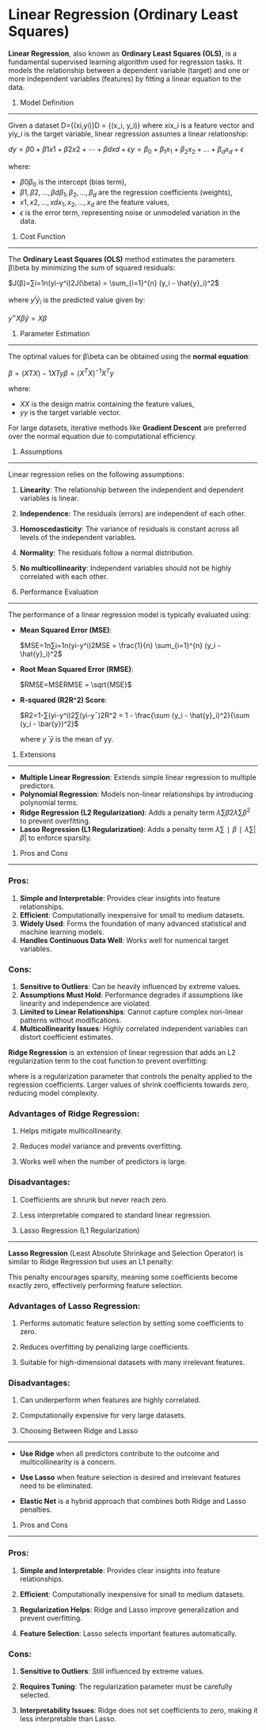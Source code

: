 Linear Regression (Ordinary Least Squares)
==========================================

**Linear Regression**, also known as **Ordinary Least Squares (OLS)**, is a fundamental supervised learning algorithm used for regression tasks. It models the relationship between a dependent variable (target) and one or more independent variables (features) by fitting a linear equation to the data.

1.  Model Definition

* * * * *

Given a dataset D={(xi,yi)}D = \{(x_i, y_i)\} where xix_i is a feature vector and yiy_i is the target variable, linear regression assumes a linear relationship:

$`dy=β0+β1x1+β2x2+⋯+βdxd+ϵy = \beta_0 + \beta_1 x_1 + \beta_2 x_2 + \dots + \beta_d x_d + \epsilon`$

where:

-   $`β0\beta_0`$ is the intercept (bias term),
-   $`β1,β2,...,βd\beta_1, \beta_2, ..., \beta_d`$ are the regression coefficients (weights),
-   $`x1,x2,...,xdx_1, x_2, ..., x_d`$ are the feature values,
-   $`\epsilon`$ is the error term, representing noise or unmodeled variation in the data.

1.  Cost Function

* * * * *

The **Ordinary Least Squares (OLS)** method estimates the parameters β\beta by minimizing the sum of squared residuals:

$`J(β)=∑i=1n(yi-y^i)2J(\beta) = \sum_{i=1}^{n} (y_i - \hat{y}_i)^2`$

where $`y^i\hat{y}_i`$ is the predicted value given by:

$`y^=Xβ\hat{y} = X \beta`$

1.  Parameter Estimation

* * * * *

The optimal values for β\beta can be obtained using the **normal equation**:

$`β=(XTX)-1XTy\beta = (X^T X)^{-1} X^T y`$

where:

-   $`XX`$ is the design matrix containing the feature values,
-   $`yy`$ is the target variable vector.

For large datasets, iterative methods like **Gradient Descent** are preferred over the normal equation due to computational efficiency.

1.  Assumptions

* * * * *

Linear regression relies on the following assumptions:

1.  **Linearity**: The relationship between the independent and dependent variables is linear.

2.  **Independence**: The residuals (errors) are independent of each other.

3.  **Homoscedasticity**: The variance of residuals is constant across all levels of the independent variables.

4.  **Normality**: The residuals follow a normal distribution.

5.  **No multicollinearity**: Independent variables should not be highly correlated with each other.

6.  Performance Evaluation

* * * * *

The performance of a linear regression model is typically evaluated using:

-   **Mean Squared Error (MSE)**:

    $`MSE=1n∑i=1n(yi-y^i)2MSE = \frac{1}{n} \sum_{i=1}^{n} (y_i - \hat{y}_i)^2`$

-   **Root Mean Squared Error (RMSE)**:

    $`RMSE=MSERMSE = \sqrt{MSE}`$

-   **R-squared (R2R^2) Score**:

    $`R2=1-∑(yi-y^i)2∑(yi-yˉ)2R^2 = 1 - \frac{\sum (y_i - \hat{y}_i)^2}{\sum (y_i - \bar{y})^2}`$

    where $`yˉ\bar{y}`$ is the mean of yy.

1.  Extensions

* * * * *

-   **Multiple Linear Regression**: Extends simple linear regression to multiple predictors.
-   **Polynomial Regression**: Models non-linear relationships by introducing polynomial terms.
-   **Ridge Regression (L2 Regularization)**: Adds a penalty term $`λ∑β2\lambda \sum \beta^2`$ to prevent overfitting.
-   **Lasso Regression (L1 Regularization)**: Adds a penalty term $`λ∑∣β∣\lambda \sum |\beta|`$ to enforce sparsity.

1.  Pros and Cons

* * * * *

### Pros:

1.  **Simple and Interpretable**: Provides clear insights into feature relationships.
2.  **Efficient**: Computationally inexpensive for small to medium datasets.
3.  **Widely Used**: Forms the foundation of many advanced statistical and machine learning models.
4.  **Handles Continuous Data Well**: Works well for numerical target variables.

### Cons:

1.  **Sensitive to Outliers**: Can be heavily influenced by extreme values.
2.  **Assumptions Must Hold**: Performance degrades if assumptions like linearity and independence are violated.
3.  **Limited to Linear Relationships**: Cannot capture complex non-linear patterns without modifications.
4.  **Multicollinearity Issues**: Highly correlated independent variables can distort coefficient estimates.

**Ridge Regression** is an extension of linear regression that adds an L2 regularization term to the cost function to prevent overfitting:

where is a regularization parameter that controls the penalty applied to the regression coefficients. Larger values of shrink coefficients towards zero, reducing model complexity.

### Advantages of Ridge Regression:

1.  Helps mitigate multicollinearity.

2.  Reduces model variance and prevents overfitting.

3.  Works well when the number of predictors is large.

### Disadvantages:

1.  Coefficients are shrunk but never reach zero.

2.  Less interpretable compared to standard linear regression.

3.  Lasso Regression (L1 Regularization)

* * * * *

**Lasso Regression** (Least Absolute Shrinkage and Selection Operator) is similar to Ridge Regression but uses an L1 penalty:

This penalty encourages sparsity, meaning some coefficients become exactly zero, effectively performing feature selection.

### Advantages of Lasso Regression:

1.  Performs automatic feature selection by setting some coefficients to zero.

2.  Reduces overfitting by penalizing large coefficients.

3.  Suitable for high-dimensional datasets with many irrelevant features.

### Disadvantages:

1.  Can underperform when features are highly correlated.

2.  Computationally expensive for very large datasets.

3.  Choosing Between Ridge and Lasso

* * * * *

-   **Use Ridge** when all predictors contribute to the outcome and multicollinearity is a concern.

-   **Use Lasso** when feature selection is desired and irrelevant features need to be eliminated.

-   **Elastic Net** is a hybrid approach that combines both Ridge and Lasso penalties.

1.  Pros and Cons

* * * * *

### Pros:

1.  **Simple and Interpretable**: Provides clear insights into feature relationships.

2.  **Efficient**: Computationally inexpensive for small to medium datasets.

3.  **Regularization Helps**: Ridge and Lasso improve generalization and prevent overfitting.

4.  **Feature Selection**: Lasso selects important features automatically.

### Cons:

1.  **Sensitive to Outliers**: Still influenced by extreme values.

2.  **Requires Tuning**: The regularization parameter must be carefully selected.

3.  **Interpretability Issues**: Ridge does not set coefficients to zero, making it less interpretable than Lasso.